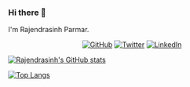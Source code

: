 ### Hi there 👋
I'm Rajendrasinh Parmar.

<p align="center">
	<a href="https://github.com/RajendrasinhParmar"><img src="https://img.shields.io/github/followers/RajendrasinhParmar.svg?label=GitHub&style=social" alt="GitHub"></a>
	<a href="https://twitter.com/RAJENDRASINH_09"><img src="https://img.shields.io/twitter/follow/Rajendrasinh_09?label=Twitter&style=social" alt="Twitter"></a>
	<a href="https://www.linkedin.com/in/rajendrasinh-parmar-82a09938/"><img src="https://img.shields.io/badge/LinkedIn--_.svg?style=social&logo=linkedin" alt="LinkedIn"></a>
</p>

[![Rajendrasinh's GitHub stats](https://github-readme-stats.vercel.app/api?username=RajendrasinhParmar&count_private=true&show_icons=true)](https://github.com/anuraghazra/github-readme-stats)


[![Top Langs](https://github-readme-stats.vercel.app/api/top-langs/?username=RajendrasinhParmar&layout=compact&count_private=true)](https://github.com/anuraghazra/github-readme-stats)

<!--
**RajendrasinhParmar/RajendrasinhParmar** is a ✨ _special_ ✨ repository because its `README.md` (this file) appears on your GitHub profile.

Here are some ideas to get you started:

- 🔭 I’m currently working on ...
- 🌱 I’m currently learning ...
- 👯 I’m looking to collaborate on ...
- 🤔 I’m looking for help with ...
- 💬 Ask me about ...
- 📫 How to reach me: ...
- 😄 Pronouns: ...
- ⚡ Fun fact: ...
-->
